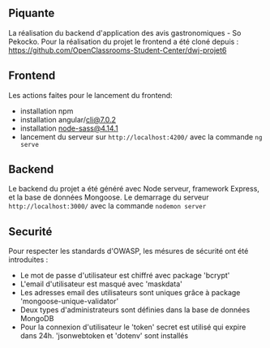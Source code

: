 ## Piquante

La réalisation du backend d'application des avis gastronomiques - So Pekocko.
Pour la réalisation du projet le frontend a été cloné depuis : https://github.com/OpenClassrooms-Student-Center/dwj-projet6

## Frontend
Les actions faites pour le lancement du frontend:
- installation npm
- installation angular/cli@7.0.2
- installation node-sass@4.14.1
- lancement du serveur sur `http://localhost:4200/` avec la commande `ng serve`


## Backend
Le backend du projet a été généré avec Node serveur, framework Express, et la base de données Mongoose.
Le demarrage du serveur `http://localhost:3000/` avec la commande `nodemon server`


## Securité
Pour respecter les standards d'OWASP, les mésures de sécurité ont été introduites :
- Le mot de passe d'utilisateur est chiffré avec package 'bcrypt'
- L'email d'utilisateur est masqué avec 'maskdata'
- Les adresses email des utilisateurs sont uniques grâce à package 'mongoose-unique-validator'
- Deux types d'administrateurs sont définies dans la base de données MongoDB
- Pour la connexion d'utilisateur le 'token' secret est utilisé qui expire dans 24h. 'jsonwebtoken et 'dotenv' sont installés